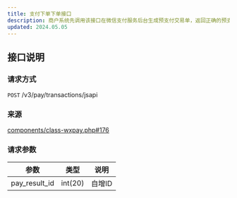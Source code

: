 ```yaml
---
title: 支付下单下单接口
description: 商户系统先调用该接口在微信支付服务后台生成预支付交易单，返回正确的预支付交易会话标识后再按Native、JSAPI、APP等不同场景生成交易串调起支付。
updated: 2024.05.05
---
```

## 接口说明
### 请求方式
`POST` /v3/pay/transactions/jsapi
### 来源
[components/class-wxpay.php#176](../../components/class-wxpay.php)
### 请求参数
| 参数          | 类型    | 说明   |
| ------------- | ------- | ------ |
| pay_result_id | int(20) | 自增ID |
